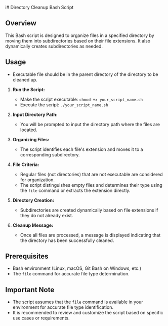 i# Directory Cleanup Bash Script

## Overview

This Bash script is designed to organize files in a specified directory by moving them into subdirectories based on their file extensions. It also dynamically creates subdirectories as needed.

## Usage

* Executable file should be in the parent directory of the directory to be cleaned up.

1. **Run the Script:**
    - Make the script executable: `chmod +x your_script_name.sh`
    - Execute the script: `./your_script_name.sh`

2. **Input Directory Path:**
    - You will be prompted to input the directory path where the files are located.

3. **Organizing Files:**
    - The script identifies each file's extension and moves it to a corresponding subdirectory.

4. **File Criteria:**
    - Regular files (not directories) that are not executable are considered for organization.
    - The script distinguishes empty files and determines their type using the `file` command or extracts the extension directly.

5. **Directory Creation:**
    - Subdirectories are created dynamically based on file extensions if they do not already exist.

6. **Cleanup Message:**
    - Once all files are processed, a message is displayed indicating that the directory has been successfully cleaned.

## Prerequisites

- Bash environment (Linux, macOS, Git Bash on Windows, etc.)
- The `file` command for accurate file type determination.

## Important Note

- The script assumes that the `file` command is available in your environment for accurate file type identification.
- It is recommended to review and customize the script based on specific use cases or requirements.
